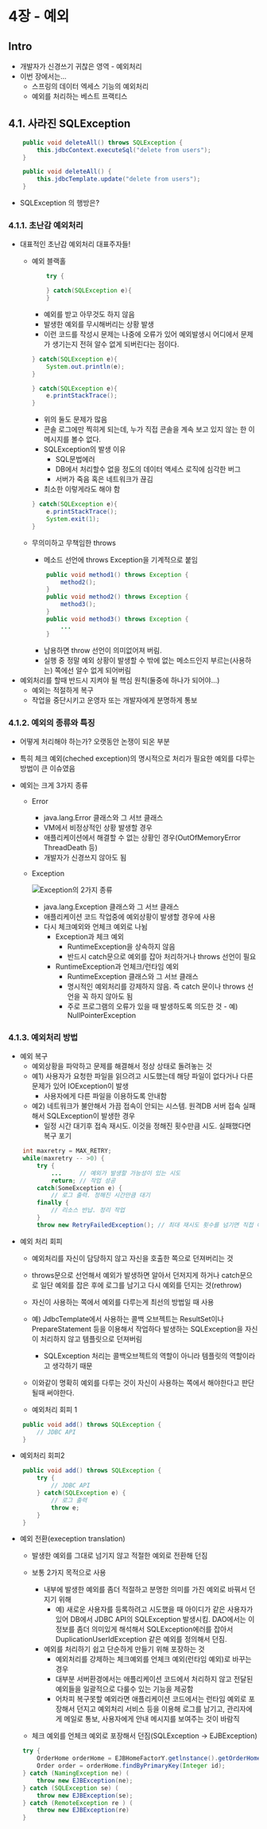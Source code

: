 # 4장 - 예외

## Intro

* 개발자가 신경쓰기 귀찮은 영역 - 예외처리
* 이번 장에서는...
  * 스프링의 데이터 엑세스 기능의 예외처리
  * 예외를 처리하는 베스트 프랙티스

## 4.1. 사라진 SQLException

```java
    public void deleteAll() throws SQLException {
        this.jdbcContext.executeSql("delete from users");
    }
```

```java
    public void deleteAll() {
        this.jdbcTemplate.update("delete from users");
    }
```

* SQLException 의 행방은?

### 4.1.1. 초난감 예외처리

* 대표적인 초난감 예외처리 대표주자들!
  * 예외 블랙홀
    ```java
        try {

        } catch(SQLException e){
        }
    ```
    * 예외를 받고 아무것도 하지 않음
    * 발생한 예외를 무시해버리는 상황 발생
    * 이런 코드를 작성시 문제는 나중에 오류가 있어 예외발생시 어디에서 문제가 생기는지 전혀 알수 없게 되버린다는 점이다.
    ```java
    } catch(SQLException e){
        System.out.println(e);
    }
    ```

    ```java
    } catch(SQLException e){
        e.printStackTrace();
    }
    ```
    * 위의 둘도 문제가 많음
    * 콘솔 로그에만 찍히게 되는데, 누가 직접 콘솔을 계속 보고 있지 않는 한 이 메시지를 볼수 없다.
    * SQLException의 발생 이유
      * SQL문법에러
      * DB에서 처리할수 없을 정도의 데이터 액세스 로직에 심각한 버그
      * 서버가 죽음 혹은 네트워크가 끊김
    * 최소한 이렇게라도 해야 함
    ```java
    } catch(SQLException e){
        e.printStackTrace();
        System.exit(1);
    }
    ```

  * 무의미하고 무책임한 throws
    * 메소드 선언에 throws Exception을 기계적으로 붙임
    ```java
        public void method1() throws Exception {
            method2();
        }
        public void method2() throws Exception {
            method3();
        }
        public void method3() throws Exception {
            ...
        }
    ```
    * 남용하면 throw 선언이 의미없어져 버림. 
    * 실행 중 정말 예외 상황이 발생할 수 밖에 없는 메소드인지 부르는(사용하는) 쪽에선 알수 없게 되어버림
* 예외처리를 할때 반드시 지켜야 될 핵심 원칙(둘중에 하나가 되어야...)
  * 예외는 적절하게 복구
  * 작업을 중단시키고 운영자 또는 개발자에게 분명하게 통보

### 4.1.2. 예외의 종류와 특징

* 어떻게 처리해야 하는가? 오랫동안 논쟁이 되온 부분
* 특히 체크 예외(cheched exception)의 명시적으로 처리가 필요한 예외를 다루는 방법이 큰 이슈였음

* 예외는 크게 3가지 종류
  * Error
    * java.lang.Error 클래스와 그 서브 클래스
    * VM에서 비정상적인 상황 발생할 경우
    * 애플리케이션에서 해결할 수 없는 상황인 경우(OutOfMemoryError ThreadDeath 등)
    * 개발자가 신경쓰지 않아도 됨
  * Exception

    ![Exception의 2가지 종류](images/4-1.PNG)

    * java.lang.Exception 클래스와 그 서브 클래스
    * 애플리케이션 코드 작업중에 예외상황이 발생할 경우에 사용
    * 다시 체크예외와 언체크 예외로 나뉨
      * Exception과 체크 예외
        * RuntimeException을 상속하지 않음
        * 반드시 catch문으로 예외를 잡아 처리하거나 throws 선언이 필요
      * RuntimeException과 언체크/런타임 예외
        * RuntimeException 클래스와 그 서브 클래스
        * 명시적인 예외처리를 강제하지 않음. 즉 catch 문이나 throws 선언을 꼭 하지 않아도 됨
        * 주로 프로그램의 오류가 있을 때 발생하도록 의도한 것 - 예) NullPointerException

### 4.1.3. 예외처리 방법

* 예외 복구
  * 예외상황을 파악하고 문제를 해결해서 정상 상태로 돌려놓는 것
  * 예1) 사용자가 요청한 파일을 읽으려고 시도했는데 해당 파일이 없다거나 다른 문제가 있어 IOException이 발생
    * 사용자에게 다른 파일을 이용하도록 안내함
  * 예2) 네트워크가 불안해서 가끔 접속이 안되는 시스템. 원격DB 서버 접속 실패해서 SQLException이 발생한 경우
    * 일정 시간 대기후 접속 재시도. 이것을 정해진 횟수만큼 시도. 실패했다면 복구 포기

```java
    int maxretry = MAX_RETRY;
    while(maxretry -- >0) {
        try {
            ...     // 예외가 발생할 가능성이 있는 시도
            return; // 작업 성공
        catch(SomeException e) {
            // 로그 출력. 정해진 시간만큼 대기
        finally {
            // 리소스 반납. 정리 작업
        }
        throw new RetryFailedException(); // 최대 재시도 횟수를 넘기면 직접 예외 발생.
```

* 예외 처리 회피
  * 예외처리를 자신이 담당하지 않고 자신을 호출한 쪽으로 던져버리는 것
  * throws문으로 선언해서 예외가 발생하면 알아서 던저지게 하거나 catch문으로 일단 예외를 잡은 후에 로그를 남기고 다시 예외를 던지는 것(rethrow)
  * 자신이 사용하는 쪽에서 예외를 다루는게 최선의 방법일 때 사용
  * 예) JdbcTemplate에서 사용하는 콜백 오브젝트는 ResultSet이나 PrepareStatement 등을 이용해서 작업하다 발생하는 SQLException을 자신이 처리하지 않고 템플릿으로 던져버림
    * SQLException 처리는 콜백오브젝트의 역할이 아니라 템플릿의 역할이라고 생각하기 때문
  * 이와같이 명확히 예외를 다루는 것이 자신이 사용하는 쪽에서 해야한다고 판단될때 써야한다.

  * 예외처리 회피 1

```java
    public void add() throws SQLException {
        // JDBC API
    }
```

* 예외처리 회피2

```java
    public void add() throws SQLException {
        try {
            // JDBC API
        } catch(SQLException e) {
            // 로그 출력
            throw e;
        }
    }
```

* 예외 전환(exeception translation)
  * 발생한 예외를 그대로 넘기지 않고 적절한 예외로 전환해 던짐
  * 보통 2가지 목적으로 사용
    * 내부에 발생한 예외를 좀더 적절하고 분명한 의미를 가진 예외로 바꿔서 던지기 위해
      * 예) 새로운 사용자를 등록하려고 시도했을 때 아이디가 같은 사용자가 있어 DB에서 JDBC API의 SQLException 발생시킴. DAO에서는 이 정보를 좀더 의미있게 해석해서 SQLException에러를 잡아서 DuplicationUserIdException 같은 예외를 정의해서 던짐.
    * 예외를 처리하기 쉽고 단순하게 만들기 위해 포장하는 것
      * 예외처리를 강제하는 체크예외를 언체크 예외(런타임 예외)로 바꾸는 경우
      * 대부분 서버환경에서는 애플리케이션 코드에서 처리하지 않고 전달된 예외들을 일괄적으로 다룰수 있는 기능을 제공함
      * 어차피 복구못할 예외라면 애플리케이션 코드에서는 런타임 예외로 포장해서 던지고 예외처리 서비스 등을 이용해 로그를 남기고, 관리자에게 메일로 통보, 사용자에게 안내 메시지를 보여주는 것이 바람직

  * 체크 예외를 언체크 예외로 포장해서 던짐(SQLException -> EJBException)

```java
    try {
        OrderHome orderHome = EJBHomeFactorY.getlnstance().getOrderHome();
        Order order = orderHome.findByPrimaryKey(Integer id);
    } catch (NamingException ne) (
        throw new EJBException(ne);
    } catch (SQLException se) (
        throw new EJBException(se);
    } catch (RemoteException re ) (
        throw new EJBException(re)
    }
```
